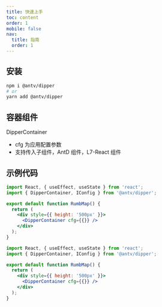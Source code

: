 ```yaml
---
title: 快速上手
toc: content
order: 1
mobile: false
nav:
  title: 指南
  order: 1
---
```


## 安装

```bash
npm i @antv/dipper
# or
yarn add @antv/dipper
```

## 容器组件

DipperContainer

- cfg 为应用配置参数
- 支持传入子组件，AntD 组件，L7-React 组件

## 示例代码

```jsx pure
import React, { useEffect, useState } from 'react';
import { DipperContainer, IConfig } from '@antv/dipper';

export default function RumbMap() {
  return (
    <div style={{ height: '500px' }}>
      <DipperContainer cfg={{}} />
    </div>
  );
}
```

```jsx
import React, { useEffect, useState } from 'react';
import { DipperContainer, IConfig } from '@antv/dipper';

export default function RumbMap() {
  return (
    <div style={{ height: '500px' }}>
      <DipperContainer cfg={{}} />
    </div>
  );
}
```
